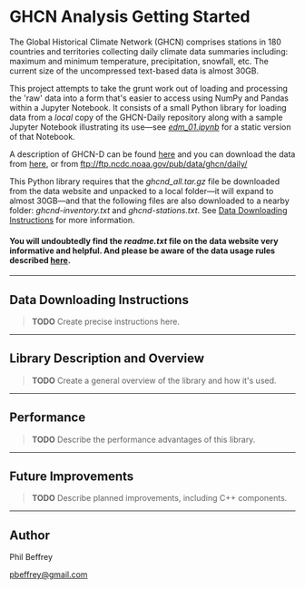 # GHCN Analysis Getting Started

The Global Historical Climate Network (GHCN) 
comprises stations in 180 countries and territories collecting daily climate data summaries including: maximum and minimum temperature, precipitation, snowfall, etc. The current size of the uncompressed text-based data is almost 30GB.

This project attempts to take the grunt work out of loading and processing the 'raw' data into a form that's easier to access using NumPy and Pandas within a Jupyter Notebook. It consists of a small Python library for loading data from a *local* copy of the GHCN-Daily repository along with a sample Jupyter Notebook illustrating its use—see [*edm_01.ipynb*](https://github.com/pbeffrey/jupyter-notebook-edm-01/blob/master/edm_01.ipynb) for a static version of that Notebook.

A description of GHCN-D can be found [here](https://www.ncdc.noaa.gov/ghcn-daily-description) and you can download the data from [here](https://www1.ncdc.noaa.gov/pub/data/ghcn/daily/), or from ftp://ftp.ncdc.noaa.gov/pub/data/ghcn/daily/

This Python library requires that the *ghcnd_all.tar.gz* file be downloaded from the data website and unpacked to a local folder—it will expand to almost 30GB—and that the following files are also downloaded to a nearby folder: *ghcnd-inventory.txt* and *ghcnd-stations.txt*. See [Data Downloading Instructions](#data-downloading-instructions) for more information.

#### You will undoubtedly find the *readme.txt* file on the data website very informative and helpful. And please be aware of the data usage rules described [here](https://www.ncdc.noaa.gov/ghcnd-data-access).

---

## Data Downloading Instructions

> **TODO** Create precise instructions here.

---

## Library Description and Overview

> **TODO** Create a general overview of the library and how it's used.

---

## Performance

> **TODO** Describe the performance advantages of this library.

---

## Future Improvements

> **TODO** Describe planned improvements, including C++ components.

---

## Author

Phil Beffrey

pbeffrey@gmail.com
